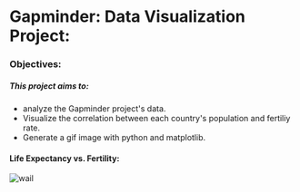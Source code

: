 # Gapminder: Data Visualization Project:

### Objectives:
##### This project aims to:
* analyze the Gapminder project's data.
* Visualize the correlation between each country's population and fertiliy rate.
* Generate a gif image with python and matplotlib.
 
#### Life Expectancy vs. Fertility:
![wail](lifeexp.gif)
